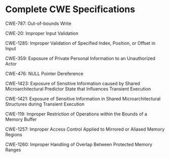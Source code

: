 

# Complete CWE Specifications

CWE-787: Out-of-bounds Write

CWE-20: Improper Input Validation

CWE-1285: Improper Validation of Specified Index, Position, or Offset in Input

CWE-359: Exposure of Private Personal Information to an Unauthorized Actor

CWE-476: NULL Pointer Dereference

CWE-1423: Exposure of Sensitive Information caused by Shared Microarchitectural Predictor State that Influences Transient Execution

CWE-1421: Exposure of Sensitive Information in Shared Microarchitectural Structures during Transient Execution

CWE-119: Improper Restriction of Operations within the Bounds of a Memory Buffer

CWE-1257: Improper Access Control Applied to Mirrored or Aliased Memory Regions

CWE-1260: Improper Handling of Overlap Between Protected Memory Ranges